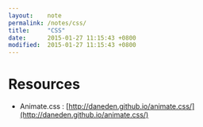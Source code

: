 ```yaml
---
layout:    note
permalink: /notes/css/
title:     "CSS"
date:      2015-01-27 11:15:43 +0800
modified:  2015-01-27 11:15:43 +0800
---
```


# Resources

- Animate.css : [http://daneden.github.io/animate.css/](http://daneden.github.io/animate.css/)
